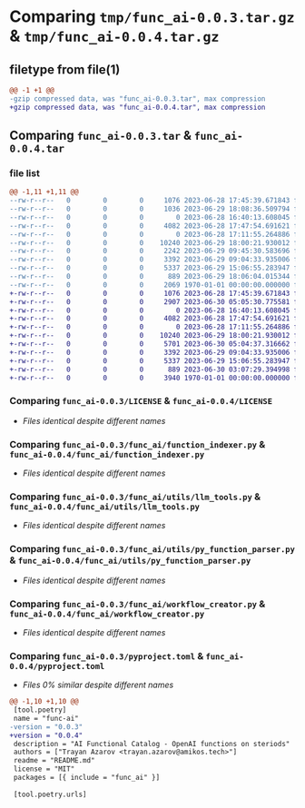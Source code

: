 # Comparing `tmp/func_ai-0.0.3.tar.gz` & `tmp/func_ai-0.0.4.tar.gz`

## filetype from file(1)

```diff
@@ -1 +1 @@
-gzip compressed data, was "func_ai-0.0.3.tar", max compression
+gzip compressed data, was "func_ai-0.0.4.tar", max compression
```

## Comparing `func_ai-0.0.3.tar` & `func_ai-0.0.4.tar`

### file list

```diff
@@ -1,11 +1,11 @@
--rw-r--r--   0        0        0     1076 2023-06-28 17:45:39.671843 func_ai-0.0.3/LICENSE
--rw-r--r--   0        0        0     1036 2023-06-29 18:08:36.509794 func_ai-0.0.3/README.md
--rw-r--r--   0        0        0        0 2023-06-28 16:40:13.608045 func_ai-0.0.3/func_ai/__init__.py
--rw-r--r--   0        0        0     4082 2023-06-28 17:47:54.691621 func_ai-0.0.3/func_ai/function_indexer.py
--rw-r--r--   0        0        0        0 2023-06-28 17:11:55.264886 func_ai-0.0.3/func_ai/utils/__init__.py
--rw-r--r--   0        0        0    10240 2023-06-29 18:00:21.930012 func_ai-0.0.3/func_ai/utils/llm_tools.py
--rw-r--r--   0        0        0     2242 2023-06-29 09:45:30.583696 func_ai-0.0.3/func_ai/utils/openapi_function_parser.py
--rw-r--r--   0        0        0     3392 2023-06-29 09:04:33.935006 func_ai-0.0.3/func_ai/utils/py_function_parser.py
--rw-r--r--   0        0        0     5337 2023-06-29 15:06:55.283947 func_ai-0.0.3/func_ai/workflow_creator.py
--rw-r--r--   0        0        0      889 2023-06-29 18:06:04.015344 func_ai-0.0.3/pyproject.toml
--rw-r--r--   0        0        0     2069 1970-01-01 00:00:00.000000 func_ai-0.0.3/PKG-INFO
+-rw-r--r--   0        0        0     1076 2023-06-28 17:45:39.671843 func_ai-0.0.4/LICENSE
+-rw-r--r--   0        0        0     2907 2023-06-30 05:05:30.775581 func_ai-0.0.4/README.md
+-rw-r--r--   0        0        0        0 2023-06-28 16:40:13.608045 func_ai-0.0.4/func_ai/__init__.py
+-rw-r--r--   0        0        0     4082 2023-06-28 17:47:54.691621 func_ai-0.0.4/func_ai/function_indexer.py
+-rw-r--r--   0        0        0        0 2023-06-28 17:11:55.264886 func_ai-0.0.4/func_ai/utils/__init__.py
+-rw-r--r--   0        0        0    10240 2023-06-29 18:00:21.930012 func_ai-0.0.4/func_ai/utils/llm_tools.py
+-rw-r--r--   0        0        0     5701 2023-06-30 05:04:37.316662 func_ai-0.0.4/func_ai/utils/openapi_function_parser.py
+-rw-r--r--   0        0        0     3392 2023-06-29 09:04:33.935006 func_ai-0.0.4/func_ai/utils/py_function_parser.py
+-rw-r--r--   0        0        0     5337 2023-06-29 15:06:55.283947 func_ai-0.0.4/func_ai/workflow_creator.py
+-rw-r--r--   0        0        0      889 2023-06-30 03:07:29.394998 func_ai-0.0.4/pyproject.toml
+-rw-r--r--   0        0        0     3940 1970-01-01 00:00:00.000000 func_ai-0.0.4/PKG-INFO
```

### Comparing `func_ai-0.0.3/LICENSE` & `func_ai-0.0.4/LICENSE`

 * *Files identical despite different names*

### Comparing `func_ai-0.0.3/func_ai/function_indexer.py` & `func_ai-0.0.4/func_ai/function_indexer.py`

 * *Files identical despite different names*

### Comparing `func_ai-0.0.3/func_ai/utils/llm_tools.py` & `func_ai-0.0.4/func_ai/utils/llm_tools.py`

 * *Files identical despite different names*

### Comparing `func_ai-0.0.3/func_ai/utils/py_function_parser.py` & `func_ai-0.0.4/func_ai/utils/py_function_parser.py`

 * *Files identical despite different names*

### Comparing `func_ai-0.0.3/func_ai/workflow_creator.py` & `func_ai-0.0.4/func_ai/workflow_creator.py`

 * *Files identical despite different names*

### Comparing `func_ai-0.0.3/pyproject.toml` & `func_ai-0.0.4/pyproject.toml`

 * *Files 0% similar despite different names*

```diff
@@ -1,10 +1,10 @@
 [tool.poetry]
 name = "func-ai"
-version = "0.0.3"
+version = "0.0.4"
 description = "AI Functional Catalog - OpenAI functions on steriods"
 authors = ["Trayan Azarov <trayan.azarov@amikos.tech>"]
 readme = "README.md"
 license = "MIT"
 packages = [{ include = "func_ai" }]
 
 [tool.poetry.urls]
```

